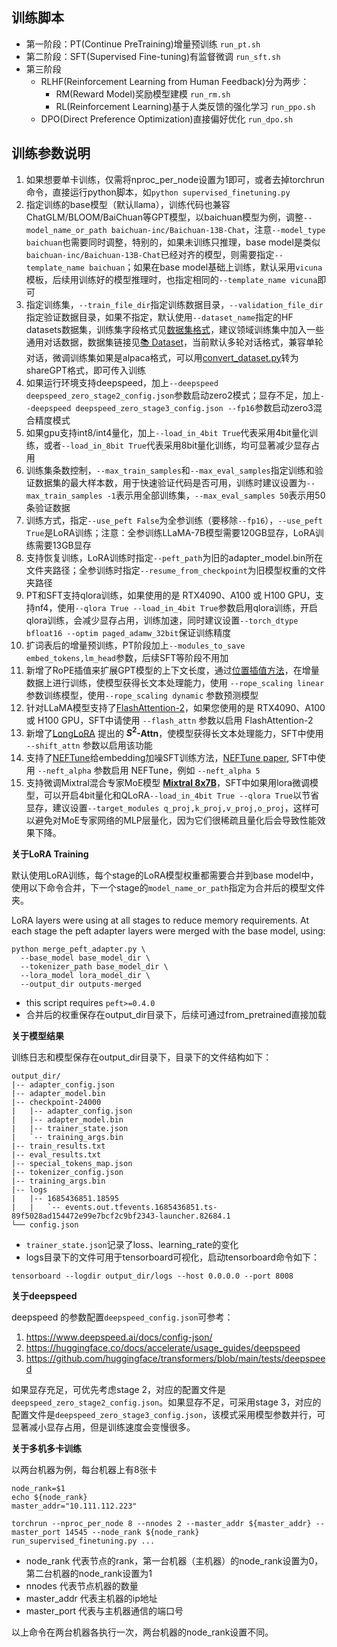 ## 训练脚本


- 第一阶段：PT(Continue PreTraining)增量预训练 `run_pt.sh`
- 第二阶段：SFT(Supervised Fine-tuning)有监督微调 `run_sft.sh`
- 第三阶段 
  - RLHF(Reinforcement Learning from Human Feedback)分为两步：
    - RM(Reward Model)奖励模型建模 `run_rm.sh`
    - RL(Reinforcement Learning)基于人类反馈的强化学习 `run_ppo.sh`
  - DPO(Direct Preference Optimization)直接偏好优化 `run_dpo.sh`


## 训练参数说明

1. 如果想要单卡训练，仅需将nproc_per_node设置为1即可，或者去掉torchrun命令，直接运行python脚本，如`python supervised_finetuning.py`
2. 指定训练的base模型（默认llama），训练代码也兼容ChatGLM/BLOOM/BaiChuan等GPT模型，以baichuan模型为例，调整`--model_name_or_path baichuan-inc/Baichuan-13B-Chat`，注意`--model_type baichuan`也需要同时调整，特别的，如果未训练只推理，base model是类似`baichuan-inc/Baichuan-13B-Chat`已经对齐的模型，则需要指定`--template_name baichuan`；如果在base model基础上训练，默认采用`vicuna`模板，后续用训练好的模型推理时，也指定相同的`--template_name vicuna`即可
3. 指定训练集，`--train_file_dir`指定训练数据目录，`--validation_file_dir`指定验证数据目录，如果不指定，默认使用`--dataset_name`指定的HF datasets数据集，训练集字段格式见[数据集格式](https://github.com/shibing624/MedicalGPT/wiki/%E6%95%B0%E6%8D%AE%E9%9B%86)，建议领域训练集中加入一些通用对话数据，数据集链接见[📚 Dataset](https://github.com/shibing624/MedicalGPT#-dataset)，当前默认多轮对话格式，兼容单轮对话，微调训练集如果是alpaca格式，可以用[convert_dataset.py](https://github.com/shibing624/MedicalGPT/blob/main/convert_dataset.py)转为shareGPT格式，即可传入训练
4. 如果运行环境支持deepspeed，加上`--deepspeed deepspeed_zero_stage2_config.json`参数启动zero2模式；显存不足，加上`--deepspeed deepspeed_zero_stage3_config.json --fp16`参数启动zero3混合精度模式
5. 如果gpu支持int8/int4量化，加上`--load_in_4bit True`代表采用4bit量化训练，或者`--load_in_8bit True`代表采用8bit量化训练，均可显著减少显存占用
6. 训练集条数控制，`--max_train_samples`和`--max_eval_samples`指定训练和验证数据集的最大样本数，用于快速验证代码是否可用，训练时建议设置为`--max_train_samples -1`表示用全部训练集，`--max_eval_samples 50`表示用50条验证数据
7. 训练方式，指定`--use_peft False`为全参训练（要移除`--fp16`），`--use_peft True`是LoRA训练；注意：全参训练LLaMA-7B模型需要120GB显存，LoRA训练需要13GB显存
8. 支持恢复训练，LoRA训练时指定`--peft_path`为旧的adapter_model.bin所在文件夹路径；全参训练时指定`--resume_from_checkpoint`为旧模型权重的文件夹路径
9. PT和SFT支持qlora训练，如果使用的是 RTX4090、A100 或 H100 GPU，支持nf4，使用`--qlora True --load_in_4bit True`参数启用qlora训练，开启qlora训练，会减少显存占用，训练加速，同时建议设置`--torch_dtype bfloat16 --optim paged_adamw_32bit`保证训练精度
10. 扩词表后的增量预训练，PT阶段加上`--modules_to_save embed_tokens,lm_head`参数，后续SFT等阶段不用加
11. 新增了RoPE插值来扩展GPT模型的上下文长度，通过[位置插值方法](https://arxiv.org/abs/2306.15595)，在增量数据上进行训练，使模型获得长文本处理能力，使用 `--rope_scaling linear` 参数训练模型，使用`--rope_scaling dynamic` 参数预测模型
12. 针对LLaMA模型支持了[FlashAttention-2](https://github.com/Dao-AILab/flash-attention)，如果您使用的是 RTX4090、A100 或 H100 GPU，SFT中请使用 `--flash_attn` 参数以启用 FlashAttention-2
13. 新增了[LongLoRA](https://github.com/dvlab-research/LongLoRA) 提出的 **$S^2$-Attn**，使模型获得长文本处理能力，SFT中使用 `--shift_attn` 参数以启用该功能
14. 支持了[NEFTune](https://github.com/neelsjain/NEFTune)给embedding加噪SFT训练方法，[NEFTune paper](https://arxiv.org/abs/2310.05914), SFT中使用 `--neft_alpha` 参数启用 NEFTune，例如 `--neft_alpha 5`
15. 支持微调Mixtral混合专家MoE模型 **[Mixtral 8x7B](https://huggingface.co/mistralai/Mixtral-8x7B-v0.1)**，SFT中如果用lora微调模型，可以开启4bit量化和QLoRA`--load_in_4bit True --qlora True`以节省显存，建议设置`--target_modules q_proj,k_proj,v_proj,o_proj`，这样可以避免对MoE专家网络的MLP层量化，因为它们很稀疏且量化后会导致性能效果下降。


**关于LoRA Training**

默认使用LoRA训练，每个stage的LoRA模型权重都需要合并到base model中，使用以下命令合并，下一个stage的`model_name_or_path`指定为合并后的模型文件夹。

LoRA layers were using at all stages to reduce memory requirements. 
At each stage the peft adapter layers were merged with the base model, using: 
```shell
python merge_peft_adapter.py \
  --base_model base_model_dir \
  --tokenizer_path base_model_dir \
  --lora_model lora_model_dir \
  --output_dir outputs-merged
```

- this script requires `peft>=0.4.0`
- 合并后的权重保存在output_dir目录下，后续可通过from_pretrained直接加载

**关于模型结果**

训练日志和模型保存在output_dir目录下，目录下的文件结构如下：

```shell
output_dir/
|-- adapter_config.json
|-- adapter_model.bin
|-- checkpoint-24000
|   |-- adapter_config.json
|   |-- adapter_model.bin
|   |-- trainer_state.json
|   `-- training_args.bin
|-- train_results.txt
|-- eval_results.txt
|-- special_tokens_map.json
|-- tokenizer_config.json
|-- training_args.bin
|-- logs
|   |-- 1685436851.18595
|   |   `-- events.out.tfevents.1685436851.ts-89f5028ad154472e99e7bcf2c9bf2343-launcher.82684.1
└── config.json

```

- `trainer_state.json`记录了loss、learning_rate的变化
- logs目录下的文件可用于tensorboard可视化，启动tensorboard命令如下：
```shell
tensorboard --logdir output_dir/logs --host 0.0.0.0 --port 8008
```


**关于deepspeed**

deepspeed 的参数配置`deepspeed_config.json`可参考：

1. https://www.deepspeed.ai/docs/config-json/
2. https://huggingface.co/docs/accelerate/usage_guides/deepspeed
3. https://github.com/huggingface/transformers/blob/main/tests/deepspeed

如果显存充足，可优先考虑stage 2，对应的配置文件是`deepspeed_zero_stage2_config.json`。如果显存不足，可采用stage 3，对应的配置文件是`deepspeed_zero_stage3_config.json`，该模式采用模型参数并行，可显著减小显存占用，但是训练速度会变慢很多。


**关于多机多卡训练**

以两台机器为例，每台机器上有8张卡

```shell
node_rank=$1
echo ${node_rank}
master_addr="10.111.112.223"

torchrun --nproc_per_node 8 --nnodes 2 --master_addr ${master_addr} --master_port 14545 --node_rank ${node_rank} run_supervised_finetuning.py ... 
```


- node_rank 代表节点的rank，第一台机器（主机器）的node_rank设置为0，第二台机器的node_rank设置为1
- nnodes 代表节点机器的数量
- master_addr 代表主机器的ip地址
- master_port 代表与主机器通信的端口号

以上命令在两台机器各执行一次，两台机器的node_rank设置不同。
